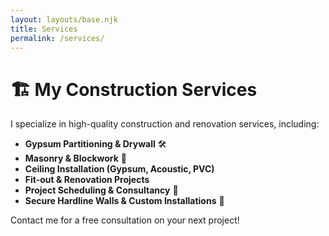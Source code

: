 ```yaml
---
layout: layouts/base.njk
title: Services
permalink: /services/
---
```


# 🏗️ My Construction Services

I specialize in high-quality construction and renovation services, including:

- **Gypsum Partitioning & Drywall** 🛠️  
- **Masonry & Blockwork** 🧱  
- **Ceiling Installation (Gypsum, Acoustic, PVC)**  
- **Fit-out & Renovation Projects**  
- **Project Scheduling & Consultancy** 📅  
- **Secure Hardline Walls & Custom Installations** 🔩  

Contact me for a free consultation on your next project!

